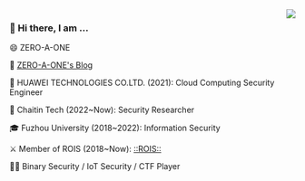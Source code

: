 <img align="right" src="https://github-readme-stats.vercel.app/api?username=ZERO-A-ONE&show_icons=true&icon_color=0366d6&bg_color=ffffff&hide_title=true" />

### 👋 Hi there, I am ...

😄 ZERO-A-ONE 

📕 [ZERO-A-ONE's Blog](https://www.anquanke.com/member.html?memberId=143126)

🏢 HUAWEI TECHNOLOGIES CO.LTD. (2021): Cloud Computing Security Engineer 

🏢 Chaitin Tech (2022~Now): Security Researcher 

🎓 Fuzhou University (2018~2022): Information Security 

⚔️ Member of ROIS (2018~Now): [::ROIS::](https://rois.io/)

🧑‍💻 Binary Security / IoT Security  / CTF Player
